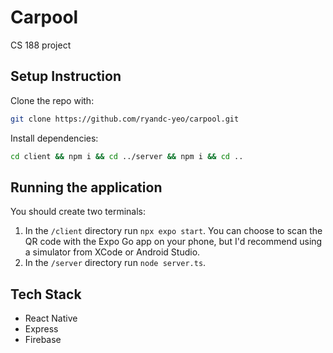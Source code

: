 # Carpool

CS 188 project

## Setup Instruction

Clone the repo with:

```bash
git clone https://github.com/ryandc-yeo/carpool.git
```

Install dependencies:

```bash
cd client && npm i && cd ../server && npm i && cd ..
```

## Running the application

You should create two terminals:

1. In the `/client` directory run `npx expo start`. You can choose to scan the QR code with the Expo Go app on your phone, but I'd recommend using a simulator from XCode or Android Studio.
2. In the `/server` directory run `node server.ts`.

## Tech Stack

- React Native
- Express
- Firebase
